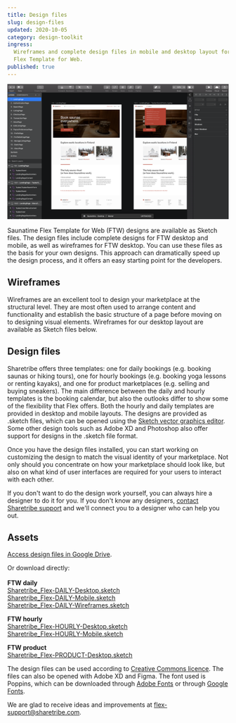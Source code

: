 ```yaml
---
title: Design files
slug: design-files
updated: 2020-10-05
category: design-toolkit
ingress:
  Wireframes and complete design files in mobile and desktop layout for
  Flex Template for Web.
published: true
---
```


![FTW in Sketch](./FTW-in-Sketch.png)

Saunatime Flex Template for Web (FTW) designs are available as Sketch
files. The design files include complete designs for FTW desktop and
mobile, as well as wireframes for FTW desktop. You can use these files
as the basis for your own designs. This approach can dramatically speed
up the design process, and it offers an easy starting point for the
developers.

## Wireframes

Wireframes are an excellent tool to design your marketplace at the
structural level. They are most often used to arrange content and
functionality and establish the basic structure of a page before moving
on to designing visual elements. Wireframes for our desktop layout are
available as Sketch files below.

## Design files

Sharetribe offers three templates: one for daily bookings (e.g. booking
saunas or hiking tours), one for hourly bookings (e.g. booking yoga
lessons or renting kayaks), and one for product marketplaces (e.g.
selling and buying sneakers). The main difference between the daily and
hourly templates is the booking calendar, but also the outlooks differ
to show some of the flexibility that Flex offers. Both the hourly and
daily templates are provided in desktop and mobile layouts. The designs
are provided as .sketch files, which can be opened using the
[Sketch vector graphics editor](https://www.sketch.com/). Some other
design tools such as Adobe XD and Photoshop also offer support for
designs in the .sketch file format.

Once you have the design files installed, you can start working on
customizing the design to match the visual identity of your marketplace.
Not only should you concentrate on how your marketplace should look
like, but also on what kind of user interfaces are required for your
users to interact with each other.

If you don't want to do the design work yourself, you can always hire a
designer to do it for you. If you don't know any designers,
[contact Sharetribe support](mailto:flex-support@sharetribe.com) and
we'll connect you to a designer who can help you out.

## Assets

[Access design files in Google Drive](https://bit.ly/3miruCr).

Or download directly: <br /><br /> <b>FTW daily</b><br />
[Sharetribe_Flex-DAILY-Desktop.sketch](https://bit.ly/3bfeKGb)<br />
[Sharetribe_Flex-DAILY-Mobile.sketch](https://bit.ly/3pKFbfl)<br />
[Sharetribe_Flex-DAILY-Wireframes.sketch](https://bit.ly/3vOZ1aB)

<b>FTW hourly</b><br />
[Sharetribe_Flex-HOURLY-Desktop.sketch](https://bit.ly/3bnFX9U)<br />
[Sharetribe_Flex-HOURLY-Mobile.sketch](https://bit.ly/3jLLYSc)<br />

<b>FTW product</b><br />
[Sharetribe_Flex-PRODUCT-Desktop.sketch](https://bit.ly/3bj3N6K)<br />

The design files can be used according to
[Creative Commons licence](https://creativecommons.org/licenses/by/4.0/).
The files can also be opened with Adobe XD and Figma. The font used is
Poppins, which can be downloaded through
[Adobe Fonts](https://fonts.adobe.com/fonts/poppins) or through
[Google Fonts](https://fonts.google.com/specimen/Poppins).

We are glad to receive ideas and improvements at
[flex-support@sharetribe.com](mailto:flex-support@sharetribe.com).
